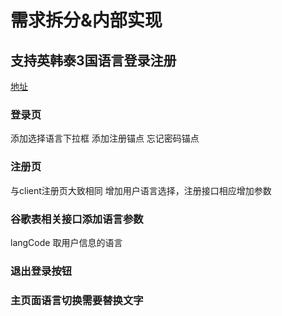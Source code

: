 # 需求拆分&内部实现

## 支持英韩泰3国语言登录注册
[地址](https://devops.aliyun.com/projex/project/221441d8bff64eda1bf499a01d/sprint/2b4d01d82a4475b12df98c0e49#activeTab=Workitem&viewIdentifier=e23185c964cbf9606c3dca943a&openWorkitemIdentifier=1c15c39372c7f9d6bc96daf55c)

### 登录页
添加选择语言下拉框
添加注册锚点
忘记密码锚点

### 注册页
与client注册页大致相同
增加用户语言选择，注册接口相应增加参数

### 谷歌表相关接口添加语言参数
langCode 取用户信息的语言

### 退出登录按钮

### 主页面语言切换需要替换文字
